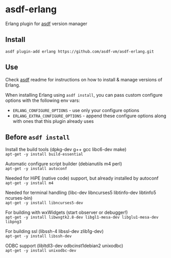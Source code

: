 # asdf-erlang

Erlang plugin for [asdf](https://github.com/asdf-vm/asdf) version manager

## Install

```
asdf plugin-add erlang https://github.com/asdf-vm/asdf-erlang.git
```

## Use

Check [asdf](https://github.com/asdf-vm/asdf) readme for instructions on how to install & manage versions of Erlang.

When installing Erlang using `asdf install`, you can pass custom configure options with the following env vars:

* `ERLANG_CONFIGURE_OPTIONS` - use only your configure options
* `ERLANG_EXTRA_CONFIGURE_OPTIONS` - append these configure options along with ones that this plugin already uses

## Before `asdf install`

Install the build tools (dpkg-dev g++ gcc libc6-dev make)  
`apt-get -y install build-essential`

Automatic configure script builder (debianutils m4 perl)  
`apt-get -y install autoconf`

Needed for HiPE (native code) support, but already installed by autoconf  
`apt-get -y install m4`

Needed for terminal handling (libc-dev libncurses5 libtinfo-dev libtinfo5 ncurses-bin)  
`apt-get -y install libncurses5-dev`

For building with wxWidgets (start observer or debugger!)  
`apt-get -y install libwxgtk2.8-dev libgl1-mesa-dev libglu1-mesa-dev libpng3`

For building ssl (libssh-4 libssl-dev zlib1g-dev)  
`apt-get -y install libssh-dev`

ODBC support (libltdl3-dev odbcinst1debian2 unixodbc)  
`apt-get -y install unixodbc-dev`

